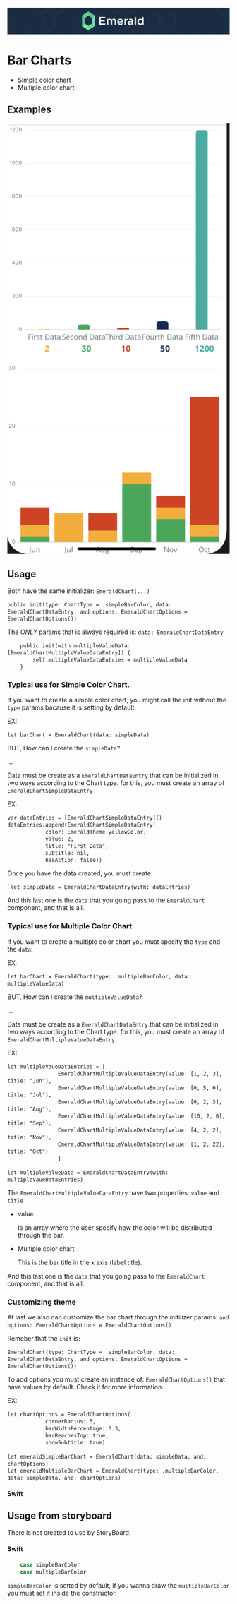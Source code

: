 <p align="center"><img src="/Resources/Images/Header.png" /></p>

# Bar Charts
<ul class="icon-list">
  <li class="icon-list-item icon-list-item--spec">Simple color chart</li>
  <li class="icon-list-item icon-list-item--spec">Multiple color chart</li>
</ul>

## Examples
<p align="center"><img src="https://github.com/cebroker/emerald-ios/blob/develop/Resources/Images/chartImage.png" /></p>

## Usage

Both have the same initializer: `EmeraldChart(...)`

```
public init(type: ChartType = .simpleBarColor, data: EmeraldChartDataEntry, and options: EmeraldChartOptions = EmeraldChartOptions()) 
```

The *ONLY* params that is always required is: `data: EmeraldChartDataEntry`

```
    public init(with multipleValueData: [EmeraldChartMultipleValueDataEntry]) {
        self.multipleValueDataEntries = multipleValueData
    }
```

### Typical use for Simple Color Chart.

If you want to create a simple color chart, you might call the init without the `type` params bacause it is setting by default.

EX:
```
let barChart = EmeraldChart(data: simpleData)
```

BUT, How can I create the `simpleData`?

...

Data must be create as a `EmeraldChartDataEntry` that can be initialized in two ways according to the Chart type. for this, you must create an array of `EmeraldChartSimpleDataEntry`

EX: 

```
var dataEntries = [EmeraldChartSimpleDataEntry]()
dataEntries.append(EmeraldChartSimpleDataEntry(
            color: EmeraldTheme.yellowColor,
            value: 2,
            title: "First Data",
            subtitle: nil,
            hasAction: false))
```

Once you have the data created, you must create: 

```
`let simpleData = EmeraldChartDataEntry(with: dataEntries)`
```

And this last one is the `data` that you going pass to the `EmeraldChart` component, and that is all. 


### Typical use for Multiple Color Chart.

If you want to create a multiple color chart you must specify the `type` and the `data`:

EX:
```
let barChart = EmeraldChart(type: .multipleBarColor, data: multipleValueData)
```

BUT, How can I create the `multipleValueData`?

...

Data must be create as a `EmeraldChartDataEntry` that can be initialized in two ways according to the Chart type. for this, you must create an array of `EmeraldChartMultipleValueDataEntry`

EX: 
```
let multipleVaueDataEntries = [
                EmeraldChartMultipleValueDataEntry(value: [1, 2, 3], title: "Jun"),
                EmeraldChartMultipleValueDataEntry(value: [0, 5, 0], title: "Jul"),
                EmeraldChartMultipleValueDataEntry(value: [0, 2, 3], title: "Aug"),
                EmeraldChartMultipleValueDataEntry(value: [10, 2, 0], title: "Sep"),
                EmeraldChartMultipleValueDataEntry(value: [4, 2, 2], title: "Nov"),
                EmeraldChartMultipleValueDataEntry(value: [1, 2, 22], title: "Oct")
                ]
                
let multipleValueData = EmeraldChartDataEntry(with: multipleVaueDataEntries)
```

The `EmeraldChartMultipleValueDataEntry` have two properties: `value` and `title`
<ul class="icon-list">
  <li class="icon-list-item icon-list-item--spec">value</li>
  <p>Is an array where the user specify how the color will be distributed through the bar.</p>
  <li class="icon-list-item icon-list-item--spec">Multiple color chart</li>
  <p>This is the bar title in the x axis (label title).</p>
</ul>

And this last one is the `data` that you going pass to the `EmeraldChart` component, and that is all. 

### Customizing theme
At last we also can customize the bar chart through the initilizer params: `and options: EmeraldChartOptions = EmeraldChartOptions()`

Remeber that the `init` is: 

```
EmeraldChart(type: ChartType = .simpleBarColor, data: EmeraldChartDataEntry, and options: EmeraldChartOptions = EmeraldChartOptions())
```

To add options you must create an instance of: `EmeraldChartOptions()` that have values by default. Check it for more information. 

EX: 

```
let chartOptions = EmeraldChartOptions(
            cornerRadius: 5,
            barWidthPercentage: 0.3,
            barReachesTop: true,
            showSubtitle: true)
            
let emeraldSimpleBarChart = EmeraldChart(data: simpleData, and: chartOptions)
let emeraldMultipleBarChart = EmeraldChart(type: .multipleBarColor, data: simpleData, and: chartOptions)
```

#### Swift

## Usage from storyboard
There is not created to use by StoryBoard.


#### Swift
```swift
    case simpleBarColor
    case multipleBarColor
```

`simpleBarColor` is setted by default, if you wanna draw the `multipleBarColor` you must set it inside the constructor.
